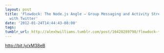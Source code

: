```yaml
---
layout: post
title: 'Flowdock: The Node.js Angle – Group Messaging and Activity Streams – Soon
  with Twitter'
date: '2012-01-24T14:44:43-08:00'
tags: 
tumblr_url: http://alexhwilliams.tumblr.com/post/16428289798/flowdock-the-node-js-angle-group-messaging-and
---
```

<p><a href="http://bit.ly/xM38eB">http://bit.ly/xM38eB</a></p>
